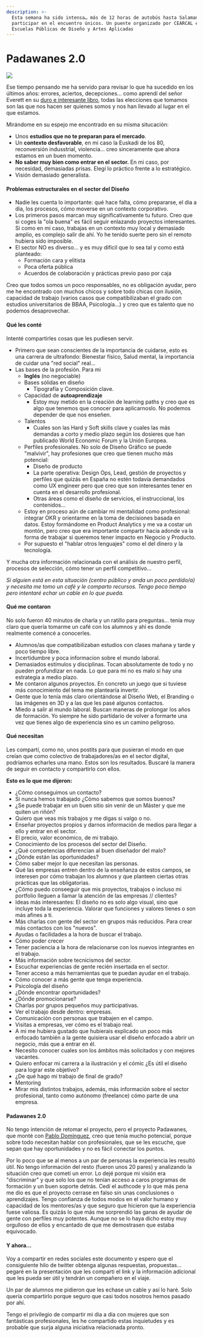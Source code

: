 ```yaml
---
description: >-
  Esta semana ha sido intensa… más de 12 horas de autobús hasta Salamanca para
  participar en el encuentro únicos. Un puente organizado por CEARCAL en las
  Escuelas Públicas de Diseño y Artes Aplicadas
---
```


# Padawanes 2.0

![](.gitbook/assets/IMG\_8423.jpg)

Ese tiempo pensando me ha servido para revisar lo que ha sucedido en los últimos años: errores, aciertos, decepciones… como aprendí del señor Everett en su [duro e interesante libro](https://blackiebooks.org/catalogo/cosas-que-los-nietos-deberian-saber-2/), todas las elecciones que tomamos son las que nos hacen ser quienes somos y nos han llevado al lugar en el que estamos.

Mirándome en su espejo me encontrado en su misma situcación:&#x20;

* Unos **estudios que no te preparan para el mercado**.
* Un **contexto desfavorable**, en mi caso la Euskadi de los 80, reconversión indusstrial, violencia… creo sinceramente que ahora estamos en un buen momento.
* **No saber muy bien como entrar en el sector.** En mi caso, por necesidad, demasiadas prisas. Elegí lo práctico frente a lo estratégico.
* Visión demasiado generalista.

#### Problemas estructurales en el sector del Diseño

* Nadie les cuenta lo importante: qué hace falta, cómo prepararse, el dia a dia, los procesos, cómo moverse en un contexto corporativo.
* Los primeros pasos marcan muy significativamente tu futuro. Creo que si coges la "ola buena" es fácil seguir enlazando proyectos interesantes. Si como en mi caso, trabajas en un contexto muy local y demasiado amplio, es complejo salir de ahí. Yo he tenido suerte pero sin el remoto hubiera sido imposible.
* El sector NO es diverso… y es muy difícil que lo sea tal y como está planteado:
  * Formación cara y elitista
  * Poca oferta pública&#x20;
  * Acuerdos de colaboración y prácticas previo paso por caja

Creo que todos somos un poco responsables, no es obligación ayudar, pero me he encontrado con muchos chicos y sobre todo chicas con ilusión, capacidad de trabajo (varios casos que compatibilizaban el grado con estudios universitarios de BBAA, Psicología…) y creo que es talento que no podemos desaprovechar.

#### Qué les conté

Intenté compartirles cosas que les pudiesen servir.&#x20;

* Primero que sean conscientes de la importancia de cuidarse, esto es una carrera de ultrafondo: Bienestar físico, Salud mental, la importancia de cuidar una "red social" real…
* Las bases de la profesión. Para mi
  * **Inglés** (no negociable)
  * Bases sólidas en diseño
    * Tipografía y Composición clave.
  * Capacidad de **autoaprendizaje**
    * Estoy muy metido en la creación de learning paths y creo que es algo que tenemos que conocer para aplicarnoslo. No podemos depender de que nos enseñen.
  * Talentos
    * Cuales son las Hard y Soft skills clave y cuales las más demandas a corto y medio plazo según los dosieres que han publicado World Economic Forum y la Unión Europea.
  * Perfiles profesionales. No solo de Diseño Gráfico se puede "malvivir", hay profesiones que creo que tienen mucho más potencial:
    * Diseño de producto
    * La parte operativa: Design Ops, Lead, gestión de proyectos y perfiles que quizás en España no estén todavía demandados como UX engineer pero que creo que son interesantes tener en cuenta en el desarrollo profesional.
    * Otras áreas como el diseño de servicios, el instruccional, los contenidos…
  * Estoy en proceso aún de cambiar mi mentalidad como profesional: integrar OKR y orientarme en la toma de decisiones basada en datos. Estoy formándome en Product Analytics y me va a costar un montón, pero creo que era importante compartir hacia adonde va la forma de trabajar si queremos tener impacto en Negocio y Producto.
  * Por supuesto el "hablar otros lenguajes" como el del dinero y la tecnología.

Y mucha otra información relacionada con el análisis de nuestro perfil, procesos de selección, cómo tener un perfil competitivo…&#x20;

_Si alguien está en esta situación (centro público y anda un poco perdido/a) y necesita me tomo un café y le comparto recursos. Tengo poco tiempo pero intentaré echar un cable en lo que pueda._

#### Qué me contaron

No solo fueron 40 minutos de charla y un ratillo para preguntas… tenía muy claro que quería tomarme un café con los alumnos y ahí es donde realmente comencé a conocerles.

* Alumnos/as que compatibilizaban estudios con clases mañana y tarde y poco tiempo libre.
* Incertidumbre y poca informacion sobre el mundo laboral.
* Demasiados estímulos y disciplinas. Tocan absolutamente de todo y no pueden profundizar en nada. Lo que para mi no es malo si hay una estrategia a medio plazo.
* Me contaron algunos proyectos. En concreto un juego que si tuviese más conocimiento del tema me plantearía invertir.&#x20;
* Gente que lo tenía más claro orientándose al Diseño Web, el Branding o las imágenes en 3D y a las que les pasé algunos contactos.
* Miedo a salir al mundo laboral. Buscan maneras de prolongar los años de formación. Yo siempre he sido partidario de volver a formarte una vez que tienes algo de experiencia sino es un camino peligroso.

#### Qué necesitan

Les compartí, como no, unos postits para que pusieran el modo en que creían que como colectivo de trabajadores/as en el sector digital, podríamos echarles una mano. Estos son los resultados. Buscaré la manera de seguir en contacto y compartirlo con ellos.

**Esto es lo que me dijeron:**

* ¿Cómo conseguimos un contacto?
* Si nunca hemos trabajado ¿Cómo sabemos que somos buenos?
* ¿Se puede trabajar en un buen sitio sin venir de un Máster y que me quiten un riñón?
* Quiero que veas mis trabajos y me digas si valgo o no.
* Enseñar proyectos propios y darnos información de medios para llegar a ello y entrar en el sector.
* El precio, valor económico, de mi trabajo.
* Conocimiento de los procesos del sector del Diseño.
* ¿Qué competencias diferencian al buen diseñador del malo?
* ¿Dónde están las oportunidades?
* Cómo saber mejor lo que necesitan las personas.
* Qué las empresas entren dentro de la enseñanza de estos campos, se interesen por cómo trabajan los alumnos y que planteen ciertas otras prácticas que las obligatorias.
* ¿Cómo puedo conseeguir que mis proyectos, trabajos o incluso mi portfolio lleguen a llamar la atención de las empresas // clientes?
* Ideas más interesantes: El diseño no es solo algo visual, sino que incluye toda la experiencia. Valorar que funciones y valores tienes o son más afines a ti.
* Más charlas con gente del sector en grupos más reducidos. Para crear más contactos con los "nuevos".
* Ayudas o facilidades a la hora de buscar el trabajo.
* Cómo poder crecer
* Tener paciencia a la hora de relacionarse con los nuevos integrantes en el trabajo.
* Más información sobre tecnicismos del sector.
* Escuchar experiencias de gente recién insertada en el sector.
* Tener acceso a más herramientas que te puedan ayudar en el trabajo.
* Cómo conocer a más gente que tenga experiencia.
* Psicología del diseño
* ¿Dónde encontrar oportunidades?
* ¿Dónde promocionarse?
* Charlas por grupos pequeños muy participativas.
* Ver el trabajo desde dentro: empresas.
* Comunicación con personas que trabajen en el campo.
* Visitas a empresas, ver cómo es el trabajo real.
* A mi me hubiera gustado que hubierais explicado un poco más enfocado también a la gente quisiera usar el diseño enfocado a abrir un negocio, más que a entrar en él.
* Necesito conocer cuales son los ámbitos más solicitados y con mejores vacantes.
* Quiero enfocar mi carrera a la ilustración y el cómic ¿Es útil el diseño para lograr este objetivo?
* ¿De qué hago mi trabajo de final de grado?
* Mentoring
* Mirar mis distintos trabajos, además, más información sobre el sector profesional, tanto como autónomo (freelance) cómo parte de una empresa.

#### Padawanes 2.0

No tengo intención de retomar el proyecto, pero el proyecto Padawanes, que monté con [Pablo Domínguez](http://www.tinybigstudio.com), creo que tenía mucho potencial, porque sobre todo necesitan hablar con profesionales, que se les escuche, que sepan que hay oportunidades y no es fácil conectar los puntos.

Por lo poco que se al menos a un par de personas la experiencia les resultó útil. No tengo información del resto (fueron unos 20 pares) y analizando la situación creo que cometí un error. Lo dejé porque mi visión era "discriminar" y que solo los que no tenían acceso a caros programas de formación y un buen soporte detrás. Cedí el authcode y lo que más pena me dio es que el proyecto cerrase en falso sin unas conclusiones o aprendizajes. Tengo confianza de todos modos en el valor humano y capacidad de los mentores/as y que seguro que hicieron que la experiencia fuese valiosa. Es quizás lo que más me sorprendió las ganas de ayudar de gente con perfiles muy potentes. Aunque no se lo haya dicho estoy muy orgulloso de ellos y encantado de que me demostrasen que estaba equivocado.

#### Y ahora…

Voy a compartir en redes sociales este documento y espero que el consiguiente hilo de twitter obtenga algunas respuestas, propuestas… pegaré en la presentación que les comparti el link y la información adicional que les pueda ser útil y tendrán un compañero en el viaje.

Un par de alumnos me pidieron que les echase un cable y así lo haré. Solo quería compartirlo porque seguro que casi todos nosotros hemos pasado por ahí.

Tengo el privilegio de compartir mi dia a dia con mujeres que son fantásticas profesionales, les he compartido estas inquietudes y es probable que surja alguna iniciativa relacionada pronto.



